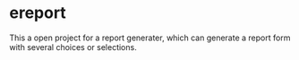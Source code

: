 # ereport

This a open project for a report generater, which can generate a report form with several choices or selections.
